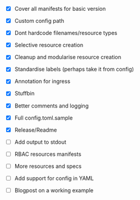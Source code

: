 - [X] Cover all manifests for basic version

- [X] Custom config path

- [X] Dont hardcode filenames/resource types

- [X] Selective resource creation

- [X] Cleanup and modularise resource creation

- [X] Standardise labels (perhaps take it from config)

- [X] Annotation for ingress

- [X] Stuffbin

- [X] Better comments and logging

- [X] Full config.toml.sample

- [X] Release/Readme

- [ ] Add output to stdout

- [ ] RBAC resources manifests

- [ ] More resources and specs

- [ ] Add support for config in YAML

- [ ] Blogpost on a working example